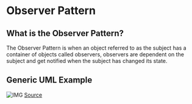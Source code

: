 # Observer Pattern

## What is the Observer Pattern?
The Observer Pattern is when an object referred to as the subject has a container of objects called observers, observers are dependent on the subject and get notified when the subject has changed its state.

## Generic UML Example
![IMG](https://i.stack.imgur.com/w5Cqy.png)
[Source](https://i.stack.imgur.com/w5Cqy.png)

